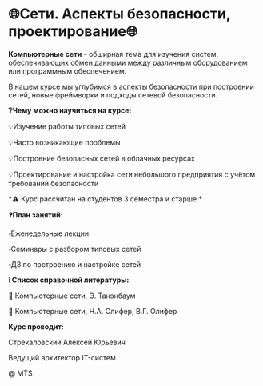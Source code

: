 # 🌐Сети. Аспекты безопасности, проектирование🌐

**Компьютерные сети** - обширная тема для изучения систем, обеспечивающих обмен данными между различным оборудованием или программным обеспечением.

В нашем курсе мы углубимся в аспекты безопасности при построении сетей, новые фреймворки и подходы сетевой безопасности.

**❔Чему можно научиться на курсе:**

💡Изучение работы типовых сетей

💡Часто возникающие проблемы 

💡Построение безопасных сетей в облачных ресурсах

💡Проектирование и настройка сети небольшого предприятия с учётом требований безопасности

*⚠️ Курс рассчитан на студентов 3 семестра и старше *

**❓План занятий:**

▫️Еженедельные лекции

▫️Семинары с разбором типовых сетей 

▫️ДЗ по построению и настройке сетей 

**❕ Список справочной литературы:**

📌 Компьютерные сети, Э. Танэнбаум

📌 Компьютерные сети, Н.А. Олифер, В.Г. Олифер

**Курс проводит:** 

Стрекаловский Алексей Юрьевич

Ведущий архитектор IT-систем

@ MTS
